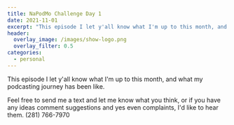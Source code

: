 ```yaml
---
title: NaPodMo Challenge Day 1
date: 2021-11-01
excerpt: "This episode I let y'all know what I'm up to this month, and what my podcasting journey has been like"
header:
  overlay_image: /images/show-logo.png
  overlay_filter: 0.5
categories: 
  - personal
---
```

<!--<iframe src='https://open.spotify.com/embed/episode/0BHTWaLizcQAiBF3CSCD3z' width='80%' height='232' frameborder='0' allowtransparency='true' allow='encrypted-media'></iframe>-->

This episode I let y'all know what I'm up to this month, and what my podcasting journey has been like.

Feel free to send me a text and let me know what you think, or if you have any ideas comment suggestions and yes even complaints, I'd like to hear them. (281) 766-7970
